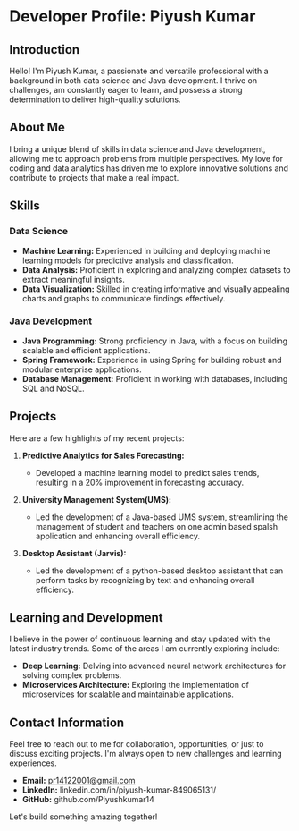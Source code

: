 # Developer Profile: Piyush Kumar

## Introduction

Hello! I'm Piyush Kumar, a passionate and versatile professional with a background in both data science and Java development. I thrive on challenges, am constantly eager to learn, and possess a strong determination to deliver high-quality solutions.

## About Me

I bring a unique blend of skills in data science and Java development, allowing me to approach problems from multiple perspectives. My love for coding and data analytics has driven me to explore innovative solutions and contribute to projects that make a real impact.

## Skills

### Data Science
- **Machine Learning:** Experienced in building and deploying machine learning models for predictive analysis and classification.
- **Data Analysis:** Proficient in exploring and analyzing complex datasets to extract meaningful insights.
- **Data Visualization:** Skilled in creating informative and visually appealing charts and graphs to communicate findings effectively.

### Java Development
- **Java Programming:** Strong proficiency in Java, with a focus on building scalable and efficient applications.
- **Spring Framework:** Experience in using Spring for building robust and modular enterprise applications.
- **Database Management:** Proficient in working with databases, including SQL and NoSQL.

## Projects

Here are a few highlights of my recent projects:

1. **Predictive Analytics for Sales Forecasting:**
   - Developed a machine learning model to predict sales trends, resulting in a 20% improvement in forecasting accuracy.

2. **University Management System(UMS):**
   - Led the development of a Java-based UMS system, streamlining the management of student and teachers on one admin based spalsh application and enhancing overall efficiency.

3. **Desktop Assistant (Jarvis):**
   - Led the development of a python-based desktop assistant that can perform tasks by recognizing by text and enhancing overall efficiency.

## Learning and Development

I believe in the power of continuous learning and stay updated with the latest industry trends. Some of the areas I am currently exploring include:

- **Deep Learning:** Delving into advanced neural network architectures for solving complex problems.
- **Microservices Architecture:** Exploring the implementation of microservices for scalable and maintainable applications.

## Contact Information

Feel free to reach out to me for collaboration, opportunities, or just to discuss exciting projects. I'm always open to new challenges and learning experiences.

- **Email:** pr14122001@gmail.com
- **LinkedIn:** linkedin.com/in/piyush-kumar-849065131/
- **GitHub:** github.com/Piyushkumar14

Let's build something amazing together!
